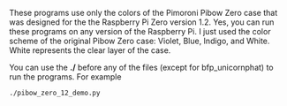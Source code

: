 These programs use only the colors of the Pimoroni Pibow Zero case that was designed for the the Raspberry Pi Zero version 1.2.
Yes, you can run these programs on any version of the Raspberry Pi. I just used the color scheme of the original Pibow Zero case: Violet, Blue, Indigo, and White. White represents the clear layer of the case.

You can use the **./** before any of the files (except for bfp_unicornphat) to run the programs. For example

` ./pibow_zero_12_demo.py `


